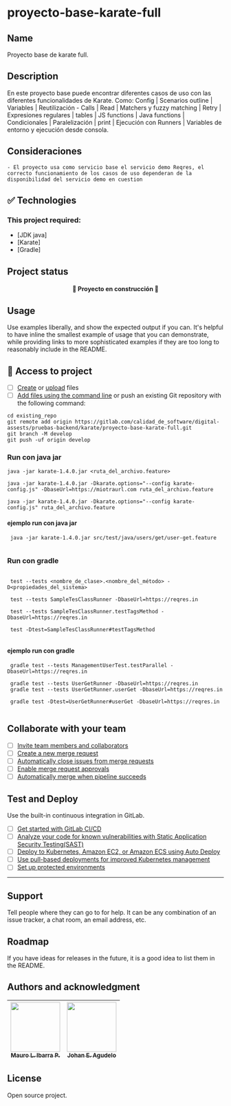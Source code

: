 # proyecto-base-karate-full


## Name
Proyecto base de karate full.

## Description
En este proyecto base puede encontrar diferentes casos de uso con las diferentes funcionalidades de Karate. Como: Config | Scenarios outline | Variables | Reutilización - Calls | Read | Matchers y fuzzy matching | Retry | Expresiones regulares | tables | JS functions | Java functions | Condicionales | Paralelización | print | Ejecución con Runners | Variables de entorno y ejecución desde consola.

## Consideraciones
    - El proyecto usa como servicio base el servicio demo Reqres, el correcto funcionamiento de los casos de uso dependeran de la disponibilidad del servicio demo en cuestion


## ✅ Technologies
### This project required:
- [JDK java] 
- [Karate] 
- [Gradle] 


## Project status
<h4 align="center"> 🚧 Proyecto en construcción 🚧 </h4> 

## Usage
Use examples liberally, and show the expected output if you can. It's helpful to have inline the smallest example of usage that you can demonstrate, while providing links to more sophisticated examples if they are too long to reasonably include in the README.

## 📁 Access to project

- [ ] [Create](https://docs.gitlab.com/ee/user/project/repository/web_editor.html#create-a-file) or [upload](https://docs.gitlab.com/ee/user/project/repository/web_editor.html#upload-a-file) files
- [ ] [Add files using the command line](https://docs.gitlab.com/ee/gitlab-basics/add-file.html#add-a-file-using-the-command-line) or push an existing Git repository with the following command:

```
cd existing_repo
git remote add origin https://gitlab.com/calidad_de_software/digital-assests/pruebas-backend/karate/proyecto-base-karate-full.git
git branch -M develop
git push -uf origin develop
```

### Run con java jar
```
java -jar karate-1.4.0.jar <ruta_del_archivo.feature>

java -jar karate-1.4.0.jar -Dkarate.options="--config karate-config.js" -DbaseUrl=https://miotraurl.com ruta_del_archivo.feature

java -jar karate-1.4.0.jar -Dkarate.options="--config karate-config.js" ruta_del_archivo.feature
```

#### ejemplo run con java jar

```
 java -jar karate-1.4.0.jar src/test/java/users/get/user-get.feature
 
```

### Run con gradle

```

 test --tests <nombre_de_clase>.<nombre_del_método> -D<propiedades_del_sistema>
 
 test --tests SampleTesClassRunner -DbaseUrl=https://reqres.in 
 
 test --tests SampleTesClassRunner.testTagsMethod -DbaseUrl=https://reqres.in 
 
 test -Dtest=SampleTesClassRunner#testTagsMethod
 
```

#### ejemplo run con gradle

```
 gradle test --tests ManagementUserTest.testParallel -DbaseUrl=https://reqres.in 
 
 gradle test --tests UserGetRunner -DbaseUrl=https://reqres.in 
 gradle test --tests UserGetRunner.userGet -DbaseUrl=https://reqres.in 
 
 gradle test -Dtest=UserGetRunner#userGet -DbaseUrl=https://reqres.in 
 
```

## Collaborate with your team

- [ ] [Invite team members and collaborators](https://docs.gitlab.com/ee/user/project/members/)
- [ ] [Create a new merge request](https://docs.gitlab.com/ee/user/project/merge_requests/creating_merge_requests.html)
- [ ] [Automatically close issues from merge requests](https://docs.gitlab.com/ee/user/project/issues/managing_issues.html#closing-issues-automatically)
- [ ] [Enable merge request approvals](https://docs.gitlab.com/ee/user/project/merge_requests/approvals/)
- [ ] [Automatically merge when pipeline succeeds](https://docs.gitlab.com/ee/user/project/merge_requests/merge_when_pipeline_succeeds.html)

## Test and Deploy

Use the built-in continuous integration in GitLab.

- [ ] [Get started with GitLab CI/CD](https://docs.gitlab.com/ee/ci/quick_start/index.html)
- [ ] [Analyze your code for known vulnerabilities with Static Application Security Testing(SAST)](https://docs.gitlab.com/ee/user/application_security/sast/)
- [ ] [Deploy to Kubernetes, Amazon EC2, or Amazon ECS using Auto Deploy](https://docs.gitlab.com/ee/topics/autodevops/requirements.html)
- [ ] [Use pull-based deployments for improved Kubernetes management](https://docs.gitlab.com/ee/user/clusters/agent/)
- [ ] [Set up protected environments](https://docs.gitlab.com/ee/ci/environments/protected_environments.html)

***

## Support
Tell people where they can go to for help. It can be any combination of an issue tracker, a chat room, an email address, etc.

## Roadmap
If you have ideas for releases in the future, it is a good idea to list them in the README.

## Authors and acknowledgment

| [<img src="https://gitlab.com/uploads/-/system/user/avatar/13437423/avatar.png?width=400" width=115><br><sub>Mauro L. Ibarra P.</sub>](https://gitlab.com/mauro.ibarrap) <br/> | [<img src="https://secure.gravatar.com/avatar/4fd1b4dbc11df94113fb462a97f549ab?s=800&d=identicon" width=115><br><sub>Johan E. Agudelo</sub>](https://gitlab.com/johan.agudelov) |
|:------------------------------------------------------------------------------------------------------------------------------------------------------------------------------:|:---------------------------------------------------------------------------------------------------------------------------------------------------------------------------:|

## License
Open source project.


